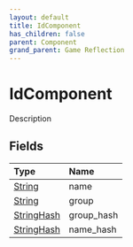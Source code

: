 ```yaml
---
layout: default
title: IdComponent
has_children: false
parent: Component
grand_parent: Game Reflection
---
```

# IdComponent
Description 

## Fields
| Type | Name |
|:-------------|:--------------|
| [String](/game-reflection/components/string.md) | name |
| [String](/game-reflection/components/string.md) | group |
| [StringHash](/game-reflection/classes/string_hash.md) | group_hash |
| [StringHash](/game-reflection/classes/string_hash.md) | name_hash |
